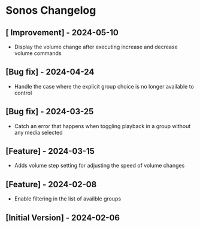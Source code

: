 # Sonos Changelog

## [ Improvement] - 2024-05-10

- Display the volume change after executing increase and decrease volume commands

## [Bug fix] - 2024-04-24

- Handle the case where the explicit group choice is no longer available to control

## [Bug fix] - 2024-03-25

- Catch an error that happens when toggling playback in a group without any media selected

## [Feature] - 2024-03-15

- Adds volume step setting for adjusting the speed of volume changes

## [Feature] - 2024-02-08

- Enable filtering in the list of availble groups

## [Initial Version] - 2024-02-06
